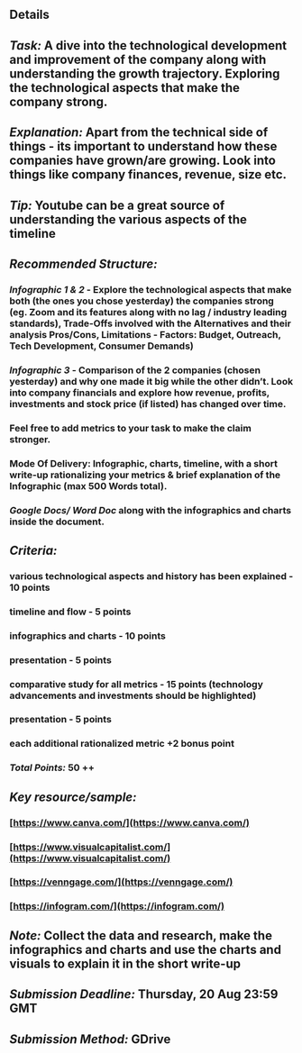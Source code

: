 ## Details
## *Task:* A dive into the technological development and improvement of the company along with understanding the growth trajectory. Exploring the technological aspects that make the company strong.
## *Explanation:* Apart from the technical side of things - its important to understand how these companies have grown/are growing. Look into things like company finances, revenue, size etc.
## *Tip:* Youtube can be a great source of understanding the various aspects of the timeline
## ***Recommended Structure:***
### *Infographic 1 & 2* - Explore the technological aspects that make both (the ones you chose yesterday) the companies strong (eg. Zoom and its features along with no lag / industry leading standards), Trade-Offs involved with the Alternatives and their analysis Pros/Cons, Limitations - Factors: Budget, Outreach, Tech Development, Consumer Demands)
### *Infographic 3* - Comparison of the 2 companies (chosen yesterday) and why one made it big while the other didn’t. Look into company financials and explore how revenue, profits, investments and stock price (if listed) has changed over time.
### Feel free to add metrics to your task to make the claim stronger.
### Mode Of Delivery: Infographic, charts, timeline, with a short write-up rationalizing your metrics & brief explanation of the Infographic (max 500 Words total).
### *Google Docs/ Word Doc* along with the infographics and charts inside the document.
## ***Criteria:***
### various technological aspects and history has been explained - 10 points
### timeline and flow - 5 points
### infographics and charts - 10 points
### presentation - 5 points
### comparative study for all metrics - 15 points (technology advancements and investments should be highlighted)
### presentation - 5 points
### each additional rationalized metric +2 bonus point
### *Total Points:* 50 ++
## ***Key resource/sample:***
### [https://www.canva.com/](https://www.canva.com/)
### [https://www.visualcapitalist.com/](https://www.visualcapitalist.com/)
### [https://venngage.com/](https://venngage.com/)
### [https://infogram.com/](https://infogram.com/)
## *Note:* Collect the data and research, make the infographics and charts and use the charts and visuals to explain it in the short write-up
## *Submission Deadline:* Thursday, 20 Aug 23:59 GMT
## *Submission Method:* GDrive
